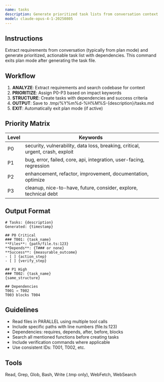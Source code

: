 ```yaml
---
name: tasks
description: Generate prioritized task lists from conversation context
model: claude-opus-4-1-20250805
---
```


## Instructions

Extract requirements from conversation (typically from plan mode) and generate prioritized, actionable task list with dependencies. This command exits plan mode after generating the task file.

## Workflow

1. **ANALYZE**: Extract requirements and search codebase for context
2. **PRIORITIZE**: Assign P0-P3 based on impact keywords
3. **STRUCTURE**: Create tasks with dependencies and success criteria
4. **OUTPUT**: Save to .tmp/%Y%m%d-%H%M%S-{description}/tasks.md
5. **EXIT**: Automatically exit plan mode (if active)

## Priority Matrix

| Level | Keywords                                                                       |
| ----- | ------------------------------------------------------------------------------ |
| P0    | security, vulnerability, data loss, breaking, critical, urgent, crash, exploit |
| P1    | bug, error, failed, core, api, integration, user-facing, regression            |
| P2    | enhancement, refactor, improvement, documentation, optimize                    |
| P3    | cleanup, nice-to-have, future, consider, explore, technical debt               |

## Output Format

```
# Tasks: {description}
Generated: {timestamp}

## P0 Critical
### T001: {task_name}
**Files**: {path/file.ts:123}
**Depends**: {T### or none}
**Success**: {measurable_outcome}
- [ ] {action_step}
- [ ] {verify_step}

## P1 High
### T002: {task_name}
{same_structure}

## Dependencies
T001 → T002
T003 blocks T004
```

## Guidelines

- Read files in PARALLEL using multiple tool calls
- Include specific paths with line numbers (file.ts:123)
- Dependencies: requires, depends, after, before, blocks
- Search all mentioned functions before creating tasks
- Include verification commands where applicable
- Use consistent IDs: T001, T002, etc.

## Tools

Read, Grep, Glob, Bash, Write (.tmp only), WebFetch, WebSearch

